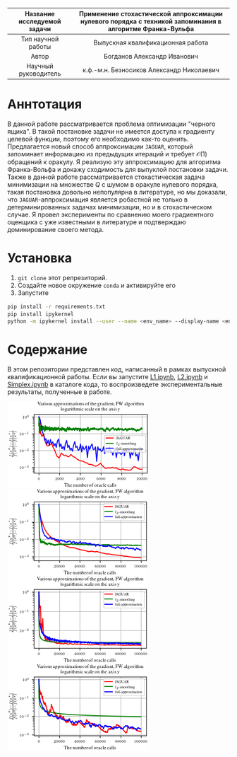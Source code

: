 | Название исследуемой задачи | Применение стохастической аппроксимации нулевого порядка с техникой запоминания в алгоритме Франка-Вульфа |
| :---: | :---: |
| Тип научной работы | Выпускная квалификационная работа |
| Автор | Богданов Александр Иванович |
| Научный руководитель | к.ф.-м.н. Безносиков Александр Николаевич |

# Аннтотация

В данной работе рассматривается проблема оптимизации "черного ящика". В такой постановке задачи не имеется доступа к градиенту целевой функции, поэтому его необходимо как-то оценить. Предлагается новый способ аппроксимации $\texttt{JAGUAR}$, который запоминает информацию из предыдущих итераций и требует $\mathcal{O}(1)$ обращений к оракулу. Я реализую эту аппроксимацию для алгоритма Франка-Вольфа и докажу сходимость для выпуклой постановки задачи. Также в данной работе рассматривается стохастическая задача минимизации на множестве $Q$ с шумом в оракуле нулевого порядка, такая постановка довольно непопулярна в литературе, но мы доказали, что $\texttt{JAGUAR}$-аппроксимация является робастной не только в детерминированных задачах минимизации, но и в стохастическом случае. Я провел эксперименты по сравнению моего градиентного оценщика с уже известными в литературе и подтверждаю доминирование своего метода.

# Установка

1. `git clone` этот репрезиторий.
2. Создайте новое окружение `conda` и активируйте его
3. Запустите 
```bash
pip install -r requirements.txt
pip install ipykernel
python -m ipykernel install --user --name <env_name> --display-name <env_name>
```

# Содержание

В этом репозитории представлен код, написанный в рамках выпускной квалификационной работы. Если вы запустите [L1.ipynb](https://github.com/intsystems/Bogdanov-BS-Thesis/blob/main/code/experiments/L1.ipynb), [L2.ipynb](https://github.com/intsystems/Bogdanov-BS-Thesis/blob/main/code/experiments/L2.ipynb) и [Simplex.ipynb](https://github.com/intsystems/Bogdanov-BS-Thesis/blob/main/code/experiments/Simplex.ipynb) в каталоге кода, то воспроизведете экспериментальные результаты, полученные в работе.  

![JAGUAR](./code/figures/Non_stochastics_FW_LogReg_Simplex.png)
![JAGUAR](./code/figures/Non_stochastics_FW_Reg_Simplex.png)
![JAGUAR](./code/figures/Stochastics_TPF_FW_Reg_L2.png)
![JAGUAR](./code/figures/Stochastics_TPF_FW_Reg_Simplex.png)

